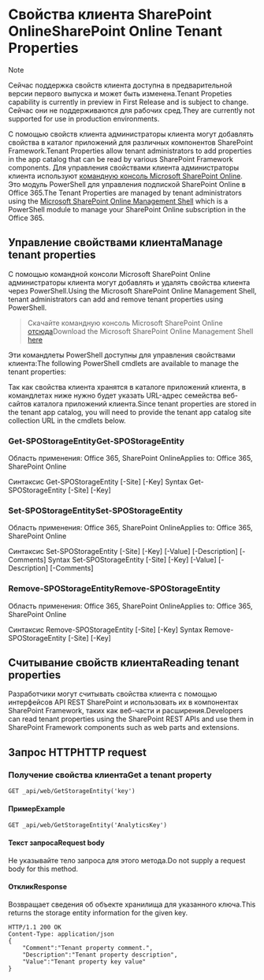# <a name="sharepoint-online-tenant-properties"></a><span data-ttu-id="bba35-101">Свойства клиента SharePoint Online</span><span class="sxs-lookup"><span data-stu-id="bba35-101">SharePoint Online Tenant Properties</span></span>

> [!NOTE]
> <span data-ttu-id="bba35-102">Сейчас поддержка свойств клиента доступна в предварительной версии первого выпуска и может быть изменена.</span><span class="sxs-lookup"><span data-stu-id="bba35-102">Tenant Propeties capability is currently in preview in First Release and is subject to change.</span></span> <span data-ttu-id="bba35-103">Сейчас они не поддерживаются для рабочих сред.</span><span class="sxs-lookup"><span data-stu-id="bba35-103">They are currently not supported for use in production environments.</span></span>

<span data-ttu-id="bba35-104">С помощью свойств клиента администраторы клиента могут добавлять свойства в каталог приложений для различных компонентов SharePoint Framework.</span><span class="sxs-lookup"><span data-stu-id="bba35-104">Tenant Properties allow tenant administrators to add properties in the app catalog that can be read by various SharePoint Framework components.</span></span> <span data-ttu-id="bba35-105">Для управления свойствами клиента администраторы клиента используют [командную консоль Microsoft SharePoint Online](https://technet.microsoft.com/ru-RU/library/fp161372.aspx). Это модуль PowerShell для управления подпиской SharePoint Online в Office 365.</span><span class="sxs-lookup"><span data-stu-id="bba35-105">The Tenant Properties are managed by tenant administrators using the [Microsoft SharePoint Online Management Shell](https://technet.microsoft.com/ru-RU/library/fp161372.aspx) which is a PowerShell module to manage your SharePoint Online subscription in the Office 365.</span></span>

## <a name="manage-tenant-properties"></a><span data-ttu-id="bba35-106">Управление свойствами клиента</span><span class="sxs-lookup"><span data-stu-id="bba35-106">Manage tenant properties</span></span>

<span data-ttu-id="bba35-107">С помощью командной консоли Microsoft SharePoint Online администраторы клиента могут добавлять и удалять свойства клиента через PowerShell.</span><span class="sxs-lookup"><span data-stu-id="bba35-107">Using the Microsoft SharePoint Online Management Shell, tenant administrators can add and remove tenant properties using PowerShell.</span></span> 

> <span data-ttu-id="bba35-108">Скачайте командную консоль Microsoft SharePoint Online [отсюда](https://www.microsoft.com/en-us/download/details.aspx?id=35588)</span><span class="sxs-lookup"><span data-stu-id="bba35-108">Download the Microsoft SharePoint Online Management Shell [here](https://www.microsoft.com/en-us/download/details.aspx?id=35588)</span></span>

<span data-ttu-id="bba35-109">Эти командлеты PowerShell доступны для управления свойствами клиента:</span><span class="sxs-lookup"><span data-stu-id="bba35-109">The following PowerShell cmdlets are available to manage the tenant properties:</span></span>

<span data-ttu-id="bba35-110">Так как свойства клиента хранятся в каталоге приложений клиента, в командлетах ниже нужно будет указать URL-адрес семейства веб-сайтов каталога приложений клиента.</span><span class="sxs-lookup"><span data-stu-id="bba35-110">Since tenant properties are stored in the tenant app catalog, you will need to provide the tenant app catalog site collection URL in the cmdlets below.</span></span>

### <a name="get-spostorageentity"></a><span data-ttu-id="bba35-111">Get-SPOStorageEntity</span><span class="sxs-lookup"><span data-stu-id="bba35-111">Get-SPOStorageEntity</span></span>
<span data-ttu-id="bba35-112">Область применения: Office 365, SharePoint Online</span><span class="sxs-lookup"><span data-stu-id="bba35-112">Applies to: Office 365, SharePoint Online</span></span>

<span data-ttu-id="bba35-113">Синтаксис Get-SPOStorageEntity [-Site] <AppCatalogSiteURL> [-Key] <String></span><span class="sxs-lookup"><span data-stu-id="bba35-113">Syntax Get-SPOStorageEntity [-Site] <AppCatalogSiteURL> [-Key] <String></span></span>

### <a name="set-spostorageentity"></a><span data-ttu-id="bba35-114">Set-SPOStorageEntity</span><span class="sxs-lookup"><span data-stu-id="bba35-114">Set-SPOStorageEntity</span></span>
<span data-ttu-id="bba35-115">Область применения: Office 365, SharePoint Online</span><span class="sxs-lookup"><span data-stu-id="bba35-115">Applies to: Office 365, SharePoint Online</span></span>

<span data-ttu-id="bba35-116">Синтаксис Set-SPOStorageEntity [-Site] <AppCatalogSiteURL> [-Key] <String> [-Value] <String> [-Description] <String> [-Comments] <String></span><span class="sxs-lookup"><span data-stu-id="bba35-116">Syntax Set-SPOStorageEntity [-Site] <AppCatalogSiteURL> [-Key] <String> [-Value] <String> [-Description] <String> [-Comments] <String></span></span>

### <a name="remove-spostorageentity"></a><span data-ttu-id="bba35-117">Remove-SPOStorageEntity</span><span class="sxs-lookup"><span data-stu-id="bba35-117">Remove-SPOStorageEntity</span></span>
<span data-ttu-id="bba35-118">Область применения: Office 365, SharePoint Online</span><span class="sxs-lookup"><span data-stu-id="bba35-118">Applies to: Office 365, SharePoint Online</span></span>

<span data-ttu-id="bba35-119">Синтаксис Remove-SPOStorageEntity [-Site] <AppCatalogSiteURL> [-Key] <String></span><span class="sxs-lookup"><span data-stu-id="bba35-119">Syntax Remove-SPOStorageEntity [-Site] <AppCatalogSiteURL> [-Key] <String></span></span>

## <a name="reading-tenant-properties"></a><span data-ttu-id="bba35-120">Считывание свойств клиента</span><span class="sxs-lookup"><span data-stu-id="bba35-120">Reading tenant properties</span></span>

<span data-ttu-id="bba35-121">Разработчики могут считывать свойства клиента с помощью интерфейсов API REST SharePoint и использовать их в компонентах SharePoint Framework, таких как веб-части и расширения.</span><span class="sxs-lookup"><span data-stu-id="bba35-121">Developers can read tenant properties using the SharePoint REST APIs and use them in SharePoint Framework components such as web parts and extensions.</span></span>

## <a name="http-request"></a><span data-ttu-id="bba35-122">Запрос HTTP</span><span class="sxs-lookup"><span data-stu-id="bba35-122">HTTP request</span></span>

### <a name="get-a-tenant-property"></a><span data-ttu-id="bba35-123">Получение свойства клиента</span><span class="sxs-lookup"><span data-stu-id="bba35-123">Get a tenant property</span></span>

```text
GET _api/web/GetStorageEntity('key')
```

#### <a name="example"></a><span data-ttu-id="bba35-124">Пример</span><span class="sxs-lookup"><span data-stu-id="bba35-124">Example</span></span>

```text
GET _api/web/GetStorageEntity('AnalyticsKey')
```

#### <a name="request-body"></a><span data-ttu-id="bba35-125">Текст запроса</span><span class="sxs-lookup"><span data-stu-id="bba35-125">Request body</span></span>

<span data-ttu-id="bba35-126">Не указывайте тело запроса для этого метода.</span><span class="sxs-lookup"><span data-stu-id="bba35-126">Do not supply a request body for this method.</span></span>

#### <a name="response"></a><span data-ttu-id="bba35-127">Отклик</span><span class="sxs-lookup"><span data-stu-id="bba35-127">Response</span></span>

<span data-ttu-id="bba35-128">Возвращает сведения об объекте хранилища для указанного ключа.</span><span class="sxs-lookup"><span data-stu-id="bba35-128">This returns the storage entity information for the given key.</span></span>

```text
HTTP/1.1 200 OK
Content-Type: application/json
{
    "Comment":"Tenant property comment.",
    "Description":"Tenant property description",
    "Value":"Tenant property key value"
}
```
